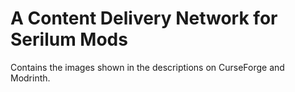 # A Content Delivery Network for Serilum Mods
Contains the images shown in the descriptions on CurseForge and Modrinth. 